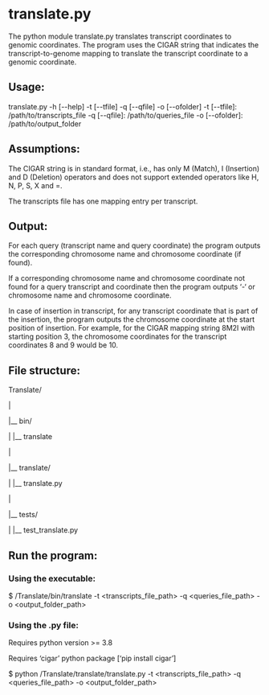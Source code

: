 # translate.py
The python module translate.py translates transcript coordinates to genomic coordinates. The program uses the CIGAR string that indicates the transcript-to-genome mapping to translate the transcript coordinate to a genomic coordinate. 

 
## Usage: 

translate.py -h [--help] -t [--tfile] -q [--qfile] -o [--ofolder] 
-t [--tfile]: /path/to/transcripts_file 
-q [--qfile]: /path/to/queries_file 
-o [--ofolder]: /path/to/output_folder 

## Assumptions: 

The CIGAR string is in standard format, i.e., has only M (Match), I (Insertion) and D (Deletion) operators and does not support extended operators like H, N, P, S, X and =. 

The transcripts file has one mapping entry per transcript. 

## Output: 

For each query (transcript name and query coordinate) the program outputs the corresponding chromosome name and chromosome coordinate (if found). 

If a corresponding chromosome name and chromosome coordinate not found for a query transcript and coordinate then the program outputs ‘-‘ or chromosome name and chromosome coordinate. 

In case of insertion in transcript, for any transcript coordinate that is part of the insertion, the program outputs the chromosome coordinate at the start position of insertion. For example, for the CIGAR mapping string 8M2I with starting position 3, the chromosome coordinates for the transcript coordinates 8 and 9 would be 10. 


## File structure: 

Translate/ 

| 

|__ bin/ 

|     |__ translate 

| 

|__ translate/ 

|     |__ translate.py 

| 

|__ tests/ 

|     |__ test_translate.py     

 

## Run the program: 

### Using the executable: 
$ /Translate/bin/translate -t <transcripts_file_path> -q <queries_file_path> -o <output_folder_path> 

### Using the .py file: 

Requires python version >= 3.8 

Requires ‘cigar’ python package [‘pip install cigar’] 

$ python /Translate/translate/translate.py -t <transcripts_file_path> -q <queries_file_path> -o <output_folder_path> 
